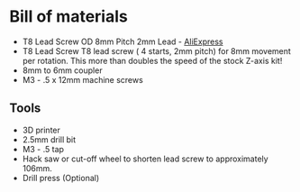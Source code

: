 # Bill of materials

* T8 Lead Screw OD 8mm Pitch 2mm Lead - [AliExpress](https://www.aliexpress.com/item/T8-Lead-Screw-Rod-OD-8mm-Pitch-2mm-Lead-2mm-Length-150mm-500mm-Threaded-Rods-with/32760102869.html?spm=2114.search0104.3.1.ct7pL5&ws_ab_test=searchweb0_0,searchweb201602_1_10152_10065_10151_10344_10068_10342_10547_10343_10059_10340_10314_10548_10341_10534_100031_10084_10604_10083_10103_10307_10615_10142,searchweb201603_6,ppcSwitch_3&algo_expid=0a9f93f4-a92c-4284-a2c3-557623f2f619-0&algo_pvid=0a9f93f4-a92c-4284-a2c3-557623f2f619&priceBeautifyAB=0)
* T8 Lead Screw T8 lead screw ( 4 starts, 2mm pitch) for 8mm movement per rotation. This more than doubles the speed of the stock Z-axis kit!
* 8mm to 6mm coupler
* M3 - .5 x 12mm machine screws

## Tools
* 3D printer
* 2.5mm drill bit
* M3 - .5 tap
* Hack saw or cut-off wheel to shorten lead screw to approximately 106mm.
* Drill press (Optional)
